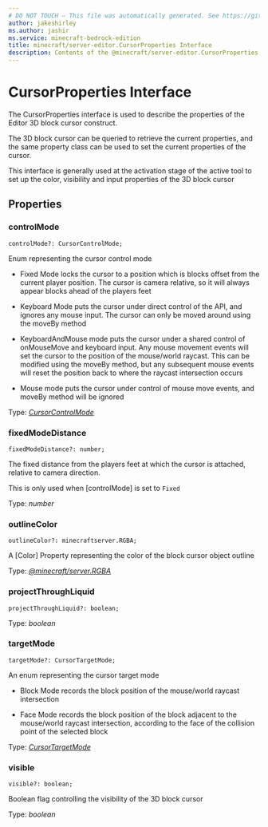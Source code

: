 ```yaml
---
# DO NOT TOUCH — This file was automatically generated. See https://github.com/mojang/minecraftapidocsgenerator to modify descriptions, examples, etc.
author: jakeshirley
ms.author: jashir
ms.service: minecraft-bedrock-edition
title: minecraft/server-editor.CursorProperties Interface
description: Contents of the @minecraft/server-editor.CursorProperties class.
---
```

# CursorProperties Interface

The CursorProperties interface is used to describe the properties of the Editor 3D block cursor construct.

The 3D block cursor can be queried to retrieve the current properties, and the same property class can be used to set the current properties of the cursor.

This interface is generally used at the activation stage of the active tool to set up the color, visibility and input properties of the 3D block cursor

## Properties

### **controlMode**
`controlMode?: CursorControlMode;`

Enum representing the cursor control mode

- Fixed Mode locks the cursor to a position which is <X> blocks offset from the current player position. The cursor is camera relative, so it will always appear <X> blocks ahead of the players feet

- Keyboard Mode puts the cursor under direct control of the API, and ignores any mouse input.  The cursor can only be moved around using the moveBy method

- KeyboardAndMouse mode puts the cursor under a shared control of onMouseMove and keyboard input.  Any mouse movement events will set the cursor to the position of the mouse/world raycast.  This can be modified using the moveBy method, but any subsequent mouse events will reset the position back to where the raycast intersection occurs

- Mouse mode puts the cursor under control of mouse move events, and moveBy method will be ignored



Type: [*CursorControlMode*](CursorControlMode.md)

### **fixedModeDistance**
`fixedModeDistance?: number;`

The fixed distance from the players feet at which the cursor is attached, relative to camera direction.

This is only used when [controlMode] is set to `Fixed`

Type: *number*

### **outlineColor**
`outlineColor?: minecraftserver.RGBA;`

A [Color] Property representing the color of the block cursor object outline

Type: [*@minecraft/server.RGBA*](../../minecraft/server/RGBA.md)

### **projectThroughLiquid**
`projectThroughLiquid?: boolean;`

Type: *boolean*

### **targetMode**
`targetMode?: CursorTargetMode;`

An enum representing the cursor target mode

- Block Mode records the block position of the mouse/world raycast intersection

- Face Mode records the block position of the block adjacent to the mouse/world raycast intersection, according to the face of the collision point of the selected block

Type: [*CursorTargetMode*](CursorTargetMode.md)

### **visible**
`visible?: boolean;`

Boolean flag controlling the visibility of the 3D block cursor

Type: *boolean*
